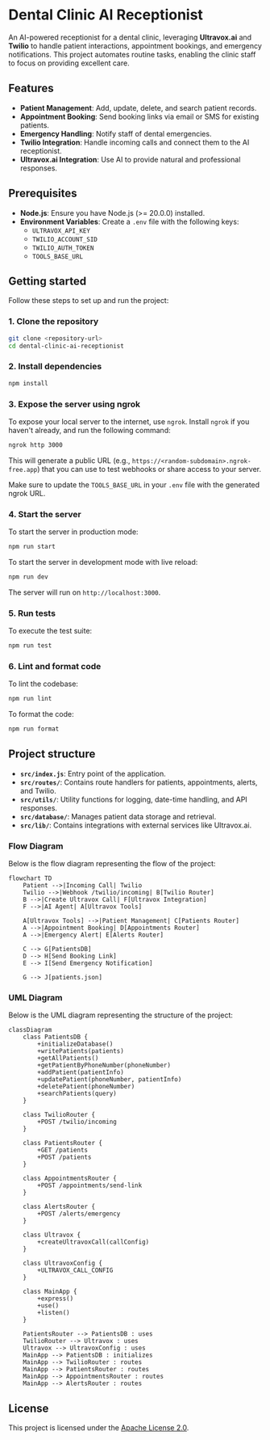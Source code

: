 # Dental Clinic AI Receptionist

An AI-powered receptionist for a dental clinic, leveraging **Ultravox.ai** and **Twilio** to handle patient interactions, appointment bookings, and emergency notifications. This project automates routine tasks, enabling the clinic staff to focus on providing excellent care.

## Features

- **Patient Management**: Add, update, delete, and search patient records.
- **Appointment Booking**: Send booking links via email or SMS for existing patients.
- **Emergency Handling**: Notify staff of dental emergencies.
- **Twilio Integration**: Handle incoming calls and connect them to the AI receptionist.
- **Ultravox.ai Integration**: Use AI to provide natural and professional responses.

## Prerequisites

- **Node.js**: Ensure you have Node.js (>= 20.0.0) installed.
- **Environment Variables**: Create a `.env` file with the following keys:
    - `ULTRAVOX_API_KEY`
    - `TWILIO_ACCOUNT_SID`
    - `TWILIO_AUTH_TOKEN`
    - `TOOLS_BASE_URL`

## Getting started

Follow these steps to set up and run the project:

### 1. Clone the repository

```bash
git clone <repository-url>
cd dental-clinic-ai-receptionist
```

### 2. Install dependencies

```bash
npm install
```

### 3. Expose the server using ngrok

To expose your local server to the internet, use `ngrok`. Install `ngrok` if you haven't already, and run the following command:

```bash
ngrok http 3000
```

This will generate a public URL (e.g., `https://<random-subdomain>.ngrok-free.app`) that you can use to test webhooks or share access to your server.

Make sure to update the `TOOLS_BASE_URL` in your `.env` file with the generated ngrok URL.

### 4. Start the server

To start the server in production mode:

```bash
npm run start
```

To start the server in development mode with live reload:

```bash
npm run dev
```

The server will run on `http://localhost:3000`.

### 5. Run tests

To execute the test suite:

```bash
npm run test
```

### 6. Lint and format code

To lint the codebase:

```bash
npm run lint
```

To format the code:

```bash
npm run format
```

## Project structure

- **`src/index.js`**: Entry point of the application.
- **`src/routes/`**: Contains route handlers for patients, appointments, alerts, and Twilio.
- **`src/utils/`**: Utility functions for logging, date-time handling, and API responses.
- **`src/database/`**: Manages patient data storage and retrieval.
- **`src/lib/`**: Contains integrations with external services like Ultravox.ai.

### Flow Diagram

Below is the flow diagram representing the flow of the project:

```mermaid
flowchart TD
    Patient -->|Incoming Call| Twilio
    Twilio -->|Webhook /twilio/incoming| B[Twilio Router]
    B -->|Create Ultravox Call| F[Ultravox Integration]
    F -->|AI Agent| A[Ultravox Tools]

    A[Ultravox Tools] -->|Patient Management| C[Patients Router]
    A -->|Appointment Booking| D[Appointments Router]
    A -->|Emergency Alert| E[Alerts Router]

    C --> G[PatientsDB]
    D --> H[Send Booking Link]
    E --> I[Send Emergency Notification]

    G --> J[patients.json]
```

### UML Diagram

Below is the UML diagram representing the structure of the project:

```mermaid
classDiagram
    class PatientsDB {
        +initializeDatabase()
        +writePatients(patients)
        +getAllPatients()
        +getPatientByPhoneNumber(phoneNumber)
        +addPatient(patientInfo)
        +updatePatient(phoneNumber, patientInfo)
        +deletePatient(phoneNumber)
        +searchPatients(query)
    }

    class TwilioRouter {
        +POST /twilio/incoming
    }

    class PatientsRouter {
        +GET /patients
        +POST /patients
    }

    class AppointmentsRouter {
        +POST /appointments/send-link
    }

    class AlertsRouter {
        +POST /alerts/emergency
    }

    class Ultravox {
        +createUltravoxCall(callConfig)
    }

    class UltravoxConfig {
        +ULTRAVOX_CALL_CONFIG
    }

    class MainApp {
        +express()
        +use()
        +listen()
    }

    PatientsRouter --> PatientsDB : uses
    TwilioRouter --> Ultravox : uses
    Ultravox --> UltravoxConfig : uses
    MainApp --> PatientsDB : initializes
    MainApp --> TwilioRouter : routes
    MainApp --> PatientsRouter : routes
    MainApp --> AppointmentsRouter : routes
    MainApp --> AlertsRouter : routes
```

## License

This project is licensed under the [Apache License 2.0](LICENSE).
